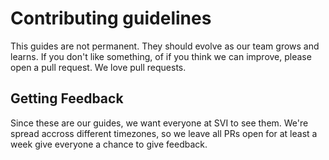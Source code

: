 # Contributing guidelines

This guides are not permanent. They should evolve as our team grows and learns. If you don't like something, of if you think we can improve, please open a pull request. We love pull requests.

## Getting Feedback

Since these are our guides, we want everyone at SVI to see them. We're spread accross different timezones, so we leave all PRs open for at least a week give everyone a chance to give feedback.
